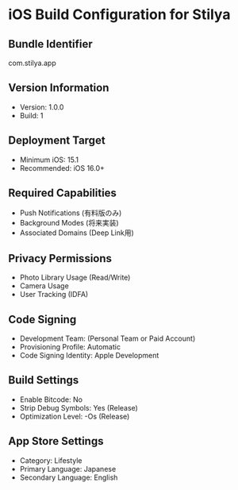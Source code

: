 # iOS Build Configuration for Stilya

## Bundle Identifier
com.stilya.app

## Version Information
- Version: 1.0.0
- Build: 1

## Deployment Target
- Minimum iOS: 15.1
- Recommended: iOS 16.0+

## Required Capabilities
- Push Notifications (有料版のみ)
- Background Modes (将来実装)
- Associated Domains (Deep Link用)

## Privacy Permissions
- Photo Library Usage (Read/Write)
- Camera Usage
- User Tracking (IDFA)

## Code Signing
- Development Team: (Personal Team or Paid Account)
- Provisioning Profile: Automatic
- Code Signing Identity: Apple Development

## Build Settings
- Enable Bitcode: No
- Strip Debug Symbols: Yes (Release)
- Optimization Level: -Os (Release)

## App Store Settings
- Category: Lifestyle
- Primary Language: Japanese
- Secondary Language: English
